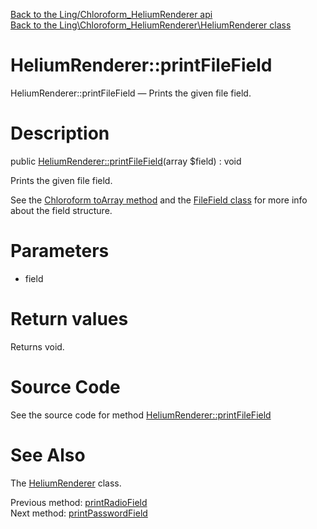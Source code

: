 [Back to the Ling/Chloroform_HeliumRenderer api](https://github.com/lingtalfi/Chloroform_HeliumRenderer/blob/master/doc/api/Ling/Chloroform_HeliumRenderer.md)<br>
[Back to the Ling\Chloroform_HeliumRenderer\HeliumRenderer class](https://github.com/lingtalfi/Chloroform_HeliumRenderer/blob/master/doc/api/Ling/Chloroform_HeliumRenderer/HeliumRenderer.md)


HeliumRenderer::printFileField
================



HeliumRenderer::printFileField — Prints the given file field.




Description
================


public [HeliumRenderer::printFileField](https://github.com/lingtalfi/Chloroform_HeliumRenderer/blob/master/doc/api/Ling/Chloroform_HeliumRenderer/HeliumRenderer/printFileField.md)(array $field) : void




Prints the given file field.

See the [Chloroform toArray method](https://github.com/lingtalfi/Chloroform/blob/master/doc/api/Ling/Chloroform/Form/Chloroform/toArray.md) and the [FileField class](https://github.com/lingtalfi/Chloroform/blob/master/doc/api/Ling/Chloroform/Field/FileField.md) for more info about the field structure.




Parameters
================


- field

    


Return values
================

Returns void.








Source Code
===========
See the source code for method [HeliumRenderer::printFileField](https://github.com/lingtalfi/Chloroform_HeliumRenderer/blob/master/HeliumRenderer.php#L1018-L1021)


See Also
================

The [HeliumRenderer](https://github.com/lingtalfi/Chloroform_HeliumRenderer/blob/master/doc/api/Ling/Chloroform_HeliumRenderer/HeliumRenderer.md) class.

Previous method: [printRadioField](https://github.com/lingtalfi/Chloroform_HeliumRenderer/blob/master/doc/api/Ling/Chloroform_HeliumRenderer/HeliumRenderer/printRadioField.md)<br>Next method: [printPasswordField](https://github.com/lingtalfi/Chloroform_HeliumRenderer/blob/master/doc/api/Ling/Chloroform_HeliumRenderer/HeliumRenderer/printPasswordField.md)<br>

